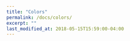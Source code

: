 ```yaml
---
title: "Colors"
permalink: /docs/colors/
excerpt: ""
last_modified_at: 2018-05-15T15:59:00-04:00
---
```


